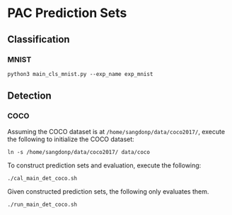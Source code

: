 # PAC Prediction Sets

## Classification

### MNIST
```
python3 main_cls_mnist.py --exp_name exp_mnist
```

## Detection

### COCO

Assuming the COCO dataset is at `/home/sangdonp/data/coco2017/`, execute the following to initialize the COCO dataset:
```
ln -s /home/sangdonp/data/coco2017/ data/coco
```

To construct prediction sets and evaluation, execute the following:
```
./cal_main_det_coco.sh
```

Given constructed prediction sets, the following only evaluates them.
```
./run_main_det_coco.sh
```

